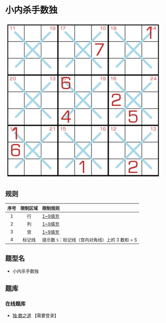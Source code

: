 # 小内杀手数独

![题](../../../../images/sudoku/小内杀手数独.png)

## 规则

| 序号 | 限制区域 | 限制规则 |
| :---: | :---: | :--- |
| 1 | 行 | [1~9填充] |
| 2 | 列 | [1~9填充] |
| 3 | 宫 | [1~9填充] |
| 4 | 标记线 | 提示数 `S`：标记线（宫内对角线）上的 3 数和 = S |

## 题型名

- 小内杀手数独

## 题库

### 在线题库

- [独·数之道](http://www.sudokufans.org.cn/lx/game.index.php?type=sk4) 【需要登录】

[1~9填充]: ../../../../rules.md#1to9填充
